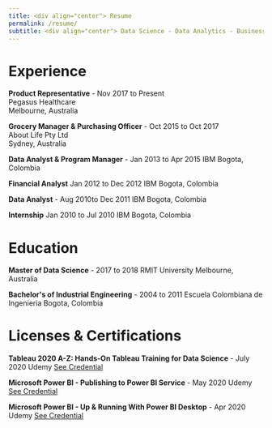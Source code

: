 ```yaml
---
title: <div align="center"> Resume
permalink: /resume/
subtitle: <div align="center"> Data Science - Data Analytics - Business Intelligence
---
```


# Experience
**Product Representative** - Nov 2017 to Present                                  
Pegasus Healthcare                                                      
Melbourne, Australia

**Grocery Manager & Purchasing Officer** - Oct 2015 to Oct 2017                       
About Life Pty Ltd                                                             
Sydney, Australia

**Data Analyst & Program Manager** - Jan 2013 to Apr 2015
IBM
Bogota, Colombia

**Financial Analyst** Jan 2012 to Dec 2012
IBM
Bogota, Colombia

**Data Analyst** - Aug 2010to Dec 2011
IBM
Bogota, Colombia

**Internship** Jan 2010 to Jul 2010
IBM
Bogota, Colombia

# Education
**Master of Data Science** - 2017 to 2018
RMIT University
Melbourne, Australia

**Bachelor's of Industrial Engineering** - 2004 to 2011
Escuela Colombiana de Ingenieria
Bogota, Colombia

# Licenses & Certifications
**Tableau 2020 A-Z: Hands-On Tableau Training for Data Science** - July 2020
Udemy
[See Credential](https://www.udemy.com/certificate/UC-878a5780-0d5c-44ef-b6c4-a2229f943dee/)

**Microsoft Power BI - Publishing to Power BI Service** - May 2020
Udemy
[See Credential](https://www.udemy.com/certificate/UC-784dec9c-b7c4-420c-b0d9-a67311d95e56/)

**Microsoft Power BI - Up & Running With Power BI Desktop** - Apr 2020
Udemy
[See Credential](https://www.udemy.com/certificate/UC-e070c154-2db6-4316-927b-085abaf34d31/)
